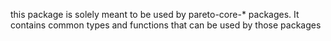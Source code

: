 this package is solely meant to be used by pareto-core-* packages.
It contains common types and functions that can be used by those packages